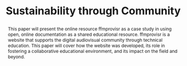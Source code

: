 ---
abstract: This paper will present the online resource ffmprovisr as a case study in
  using open, online documentation as a shared educational resource. ffmprovisr is
  a website that supports the digital audiovisual community through technical education.
  This paper will cover how the website was developed, its role in fostering a collaborative
  educational environment, and its impact on the field and beyond.
creators:
- Blewer, Ashley
- WeaverWeaver, Andrew
date: null
document_url: https://services.phaidra.univie.ac.at/api/object/o:1080494/download
grand_parent: iPRES
institutions: []
keywords: []
landing_page_url: https://phaidra.univie.ac.at/o:1080494
language: eng
layout: publication
license: CC BY 4.0 International
notes_url: null
parent: iPRES 2019
publication_type: paper
size: 192812
slides_url: null
source_name: iPRES
title: 'Sustainability through Community '
year: 2019
---